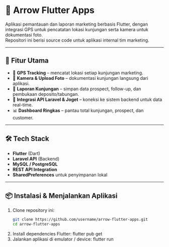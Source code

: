 # 📱 Arrow Flutter Apps

Aplikasi pemantauan dan laporan marketing berbasis Flutter, dengan integrasi GPS untuk pencatatan lokasi kunjungan serta kamera untuk dokumentasi foto.  
Repositori ini berisi source code untuk aplikasi internal tim marketing.

---

## 🚀 Fitur Utama
- 📍 **GPS Tracking** – mencatat lokasi setiap kunjungan marketing.
- 📸 **Kamera & Upload Foto** – dokumentasi kunjungan langsung dari aplikasi.
- 📝 **Laporan Kunjungan** – simpan data prospect, follow-up, dan pembukaan deposito/tabungan.
- 🔑 **Integrasi API Laravel & Joget** – koneksi ke sistem backend untuk data real-time.
- 📊 **Dashboard Ringkas** – pantau total kunjungan, prospect, dan customer.

---

## 🛠️ Tech Stack
- **Flutter** (Dart)
- **Laravel API** (Backend)
- **MySQL / PostgreSQL**
- **REST API Integration**
- **SharedPreferences** untuk penyimpanan lokal

---

## 📦 Instalasi & Menjalankan Aplikasi
1. Clone repository ini:
   ```bash
   git clone https://github.com/username/arrow-flutter-apps.git
   cd arrow-flutter-apps
2. Install dependencies Flutter:
   flutter pub get
3. Jalankan aplikasi di emulator / device:
   flutter run
